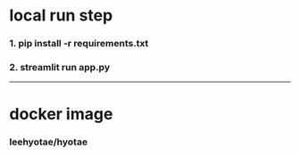 # local run step

### 1. pip install -r requirements.txt

### 2. streamlit run app.py

------------

# docker image

### leehyotae/hyotae
